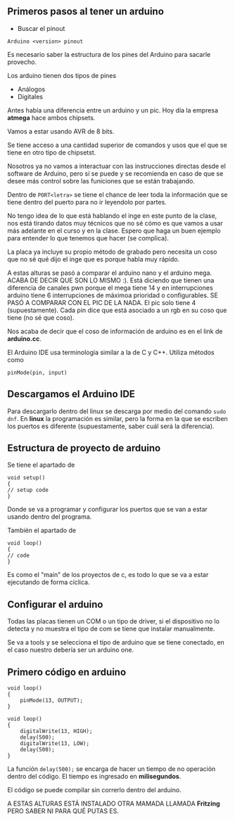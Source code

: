 ## Primeros pasos al tener un arduino
- Buscar el pinout
```
Arduino <version> pinout
```
Es necesario saber la estructura de los pines del Arduino para sacarle provecho.

Los arduino tienen dos tipos de pines
- Análogos
- Digitales

Antes había una diferencia entre un arduino y un pic. Hoy día la empresa **atmega** hace ambos chipsets.

Vamos a estar usando AVR de 8 bits.

Se tiene acceso a una cantidad superior de comandos y usos que el que se tiene en otro tipo de chipsetst.

Nosotros ya no vamos a interactuar con las instrucciones directas desde el software de Arduino, pero sí se puede y se recomienda en caso de que se desee más control sobre las funiciones que se están trabajando.

Dentro de `PORT<letra>` se tiene el chance de leer toda la información que se tiene dentro del puerto para no ir leyendolo por partes.

No tengo idea de lo que está hablando el inge en este punto de la clase, nos está tirando datos muy técnicos que no sé cómo es que vamos a usar más adelante en el curso y en la clase. Espero que haga un buen ejemplo para entender lo que tenemos que hacer (se complica).

La placa ya incluye su propio método de grabado pero necesita un coso que no sé qué dijo el inge que es porque habla muy rápido.

A estas alturas se pasó a comparar el arduino nano y el arduino mega. ACABA DE DECIR QUE SON LO MISMO :). Está diciendo que tienen una diferencia de canales pwn porque el mega tiene 14 y en interrupciones arduino tiene 6 interrupciones de máximoa prioridad o configurables. SE PASÓ A COMPARAR CON EL PIC DE LA NADA. El pic solo tiene 4 (supuestamente). Cada pin dice que está asociado a un rgb en su coso que tiene (no sé que coso).

Nos acaba de decir que el coso de información de arduino es en el link de **arduino.cc**. 

El Arduino IDE usa terminología similar a la de C y C++. Utiliza métodos como 
```
pinMode(pin, input)
```

## Descargamos el Arduino IDE
Para descargarlo dentro del linux se descarga por medio del comando `sudo dnf`.
En **linux** la programación es similar, pero la forma en la que se escriben los puertos es diferente (supuestamente, saber cuál será la diferencia).

## Estructura de proyecto de arduino
Se tiene el apartado de
```
void setup()
{
// setup code
}
```
Donde se va a programar y configurar los puertos que se van a estar usando dentro del programa.

También el apartado de 
```
void loop()
{
// code
}
```
Es como el "main" de los proyectos de c, es todo lo que se va a estar ejecutando de forma cíclica.

## Configurar el arduino
Todas las placas tienen un COM o un tipo de driver, si el dispositivo no lo detecta y no muestra el tipo de com se tiene que instalar manualmente.

Se va a tools y se selecciona el tipo de arduino que se tiene conectado, en el caso nuestro debería ser un arduino one.


## Primero código en arduino
``` Arduino
void loop()
{
	pinMode(13, OUTPUT);
}

void loop()
{
	digitalWrite(13, HIGH);
	delay(500);
	digitalWrite(13, LOW);
	delay(500);
}
```

La función `delay(500);` se encarga de hacer un tiempo de no operación dentro del código. El tiempo es ingresado en **milisegundos**.

El código se puede compilar sin correrlo dentro del arduino.

A ESTAS ALTURAS ESTÁ INSTALADO OTRA MAMADA LLAMADA **Fritzing** PERO SABER NI PARA QUÉ PUTAS ES.